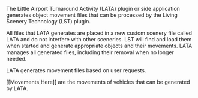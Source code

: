 
The Little Airport Turnaround Activity (LATA) plugin or side application generates object movement files that can be processed by the Living Scenery Technology (LST) plugin.

All files that LATA generates are placed in a new custom scenery file called LATA and do not interfere with other sceneries. LST will find and load them when started and generate appropriate objects and their movements. LATA manages all generated files, including their removal when no longer needed.

LATA generates movement files based on user requests.

[[Movements|Here]] are the movements of vehicles that can be generated by LATA.



